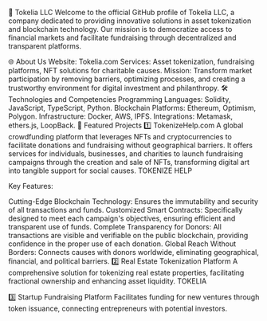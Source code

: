 🏢 Tokelia LLC
Welcome to the official GitHub profile of Tokelia LLC, a company dedicated to providing innovative solutions in asset tokenization and blockchain technology. Our mission is to democratize access to financial markets and facilitate fundraising through decentralized and transparent platforms.

🌐 About Us
Website: Tokelia.com
Services: Asset tokenization, fundraising platforms, NFT solutions for charitable causes.
Mission: Transform market participation by removing barriers, optimizing processes, and creating a trustworthy environment for digital investment and philanthropy.
🛠️ Technologies and Competencies
Programming Languages: Solidity, JavaScript, TypeScript, Python.
Blockchain Platforms: Ethereum, Optimism, Polygon.
Infrastructure: Docker, AWS, IPFS.
Integrations: Metamask, ethers.js, LoopBack.
📂 Featured Projects
1️⃣ TokenizeHelp.com
A global crowdfunding platform that leverages NFTs and cryptocurrencies to facilitate donations and fundraising without geographical barriers. It offers services for individuals, businesses, and charities to launch fundraising campaigns through the creation and sale of NFTs, transforming digital art into tangible support for social causes. 
TOKENIZE HELP

Key Features:

Cutting-Edge Blockchain Technology: Ensures the immutability and security of all transactions and funds.
Customized Smart Contracts: Specifically designed to meet each campaign's objectives, ensuring efficient and transparent use of funds.
Complete Transparency for Donors: All transactions are visible and verifiable on the public blockchain, providing confidence in the proper use of each donation.
Global Reach Without Borders: Connects causes with donors worldwide, eliminating geographical, financial, and political barriers.
2️⃣ Real Estate Tokenization Platform
A comprehensive solution for tokenizing real estate properties, facilitating fractional ownership and enhancing asset liquidity. 
TOKELIA

3️⃣ Startup Fundraising Platform
Facilitates funding for new ventures through token issuance, connecting entrepreneurs with potential investors.
